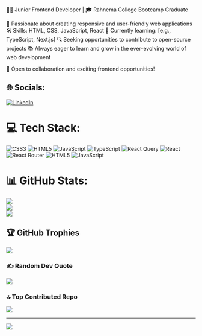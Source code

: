 👨‍💻 Junior Frontend Developer | 🎓 Rahnema College Bootcamp Graduate

🚀 Passionate about creating responsive and user-friendly web applications
🛠️ Skills: HTML, CSS, JavaScript, React
🌱 Currently learning: [e.g., TypeScript, Next.js]
🔍 Seeking opportunities to contribute to open-source projects
📚 Always eager to learn and grow in the ever-evolving world of web development

💼 Open to collaboration and exciting frontend opportunities!


## 🌐 Socials:
[![LinkedIn](https://img.shields.io/badge/LinkedIn-%230077B5.svg?logo=linkedin&logoColor=white)](https://linkedin.com/in/reyhaneh-k) 

# 💻 Tech Stack:
![CSS3](https://img.shields.io/badge/css3-%231572B6.svg?style=for-the-badge&logo=css3&logoColor=white) ![HTML5](https://img.shields.io/badge/html5-%23E34F26.svg?style=for-the-badge&logo=html5&logoColor=white) ![JavaScript](https://img.shields.io/badge/javascript-%23323330.svg?style=for-the-badge&logo=javascript&logoColor=%23F7DF1E) ![TypeScript](https://img.shields.io/badge/typescript-%23007ACC.svg?style=for-the-badge&logo=typescript&logoColor=white) ![React Query](https://img.shields.io/badge/-React%20Query-FF4154?style=for-the-badge&logo=react%20query&logoColor=white) ![React](https://img.shields.io/badge/react-%2320232a.svg?style=for-the-badge&logo=react&logoColor=%2361DAFB) ![React Router](https://img.shields.io/badge/React_Router-CA4245?style=for-the-badge&logo=react-router&logoColor=white) ![HTML5](https://img.shields.io/badge/html5-%23E34F26.svg?style=for-the-badge&logo=html5&logoColor=white) ![JavaScript](https://img.shields.io/badge/javascript-%23323330.svg?style=for-the-badge&logo=javascript&logoColor=%23F7DF1E)
# 📊 GitHub Stats:
![](https://github-readme-stats.vercel.app/api?username=reyhaneh-k&theme=maroongold&hide_border=false&include_all_commits=false&count_private=false)<br/>
![](https://github-readme-streak-stats.herokuapp.com/?user=reyhaneh-k&theme=maroongold&hide_border=false)<br/>
![](https://github-readme-stats.vercel.app/api/top-langs/?username=reyhaneh-k&theme=maroongold&hide_border=false&include_all_commits=false&count_private=false&layout=compact)

## 🏆 GitHub Trophies
![](https://github-profile-trophy.vercel.app/?username=reyhaneh-k&theme=gotham&no-frame=false&no-bg=true&margin-w=4)

### ✍️ Random Dev Quote
![](https://quotes-github-readme.vercel.app/api?type=horizontal&theme=radical)

### 🔝 Top Contributed Repo
![](https://github-contributor-stats.vercel.app/api?username=reyhaneh-k&limit=5&theme=dark&combine_all_yearly_contributions=true)

---
[![](https://visitcount.itsvg.in/api?id=reyhaneh-k&icon=0&color=0)](https://visitcount.itsvg.in)

<!-- Proudly created with GPRM ( https://gprm.itsvg.in ) -->
